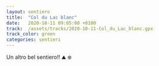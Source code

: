 ```yaml
---
layout: sentiero
title:  "Col du Lac blanc"
date:   2020-10-11 09:05:00 +0100
track:  /assets/tracks/2020-10-11-Col_du_Lac_blanc.gpx
track_color: green
categories: sentieri
---
```


Un altro bel sentiero!! :mountain: :snowflake: